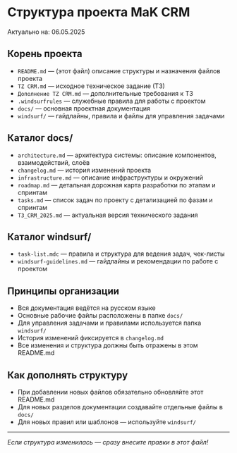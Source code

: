 # Структура проекта MaK CRM

Актуально на: 06.05.2025

## Корень проекта

- `README.md` — (этот файл) описание структуры и назначения файлов проекта
- `TZ CRM.md` — исходное техническое задание (ТЗ)
- `Дополнение TZ CRM.md` — дополнительные требования к ТЗ
- `.windsurfrules` — служебные правила для работы с проектом
- `docs/` — основная проектная документация
- `windsurf/` — гайдлайны, правила и файлы для управления задачами

## Каталог docs/
- `architecture.md` — архитектура системы: описание компонентов, взаимодействий, слоёв
- `changelog.md` — история изменений проекта
- `infrastructure.md` — описание инфраструктуры и окружений
- `roadmap.md` — детальная дорожная карта разработки по этапам и спринтам
- `tasks.md` — список задач по проекту с детализацией по фазам и спринтам
- `ТЗ_CRM_2025.md` — актуальная версия технического задания

## Каталог windsurf/
- `task-list.mdc` — правила и структура для ведения задач, чек-листы
- `windsurf-guidelines.md` — гайдлайны и рекомендации по работе с проектом

## Принципы организации
- Вся документация ведётся на русском языке
- Основные рабочие файлы расположены в папке `docs/`
- Для управления задачами и правилами используется папка `windsurf/`
- История изменений фиксируется в `changelog.md`
- Все изменения и структура должны быть отражены в этом README.md

## Как дополнять структуру
- При добавлении новых файлов обязательно обновляйте этот README.md
- Для новых разделов документации создавайте отдельные файлы в `docs/`
- Для новых правил или шаблонов — используйте `windsurf/`

---

_Если структура изменилась — сразу внесите правки в этот файл!_